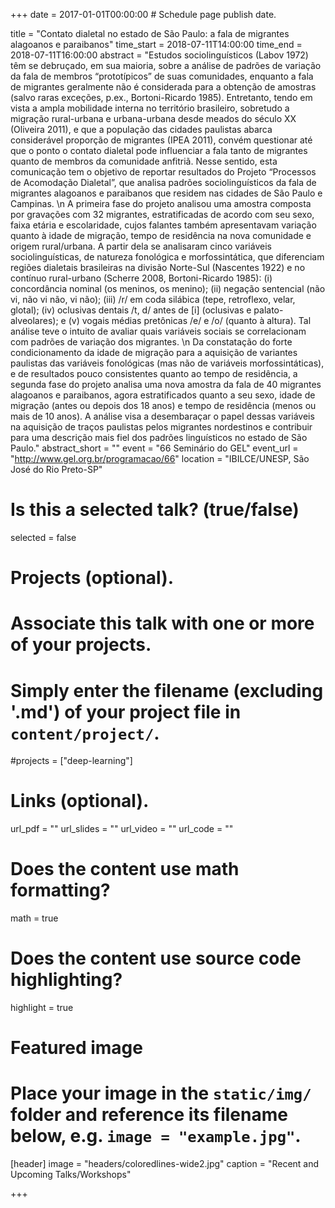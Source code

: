 +++
date = 2017-01-01T00:00:00  # Schedule page publish date.

title = "Contato dialetal no estado de São Paulo: a fala de migrantes alagoanos e paraibanos"
time_start = 2018-07-11T14:00:00
time_end = 2018-07-11T16:00:00
abstract = "Estudos sociolinguísticos (Labov 1972) têm se debruçado, em sua maioria, sobre a análise de padrões de variação da fala de membros “prototípicos” de suas comunidades, enquanto a fala de migrantes geralmente não é considerada para a obtenção de amostras (salvo raras exceções, p.ex., Bortoni-Ricardo 1985). Entretanto, tendo em vista a ampla mobilidade interna no território brasileiro, sobretudo a migração rural-urbana e urbana-urbana desde meados do século XX (Oliveira 2011), e que a população das cidades paulistas abarca considerável proporção de migrantes (IPEA 2011), convém questionar até que o ponto o contato dialetal pode influenciar a fala tanto de migrantes quanto de membros da comunidade anfitriã. Nesse sentido, esta comunicação tem o objetivo de reportar resultados do Projeto “Processos de Acomodação Dialetal”, que analisa padrões sociolinguísticos da fala de migrantes alagoanos e paraibanos que residem nas cidades de São Paulo e Campinas. \n A primeira fase do projeto analisou uma amostra composta por gravações com 32 migrantes, estratificadas de acordo com seu sexo, faixa etária e escolaridade, cujos falantes também apresentavam variação quanto à idade de migração, tempo de residência na nova comunidade e origem rural/urbana. A partir dela se analisaram cinco variáveis sociolinguísticas, de natureza fonológica e morfossintática, que diferenciam regiões dialetais brasileiras na divisão Norte-Sul (Nascentes 1922) e no contínuo rural-urbano (Scherre 2008, Bortoni-Ricardo 1985): (i) concordância nominal (os meninos, os menino); (ii) negação sentencial (não vi, não vi não, vi não); (iii) /r/ em coda silábica (tepe, retroflexo, velar, glotal); (iv) oclusivas dentais /t, d/ antes de [i] (oclusivas e palato-alveolares); e (v) vogais médias pretônicas /e/ e /o/ (quanto à altura). Tal análise teve o intuito de avaliar quais variáveis sociais se correlacionam com padrões de variação dos migrantes. \n Da constatação do forte condicionamento da idade de migração para a aquisição de variantes paulistas das variáveis fonológicas (mas não de variáveis morfossintáticas), e de resultados pouco consistentes quanto ao tempo de residência, a segunda fase do projeto analisa uma nova amostra da fala de 40 migrantes alagoanos e paraibanos, agora estratificados quanto a seu sexo, idade de migração (antes ou depois dos 18 anos) e tempo de residência (menos ou mais de 10 anos). A análise visa a desembaraçar o papel dessas variáveis na aquisição de traços paulistas pelos migrantes nordestinos e contribuir para uma descrição mais fiel dos padrões linguísticos no estado de São Paulo."
abstract_short = ""
event = "66 Seminário do GEL"
event_url = "http://www.gel.org.br/programacao/66"
location = "IBILCE/UNESP, São José do Rio Preto-SP"

# Is this a selected talk? (true/false)
selected = false

# Projects (optional).
#   Associate this talk with one or more of your projects.
#   Simply enter the filename (excluding '.md') of your project file in `content/project/`.
#projects = ["deep-learning"]

# Links (optional).
url_pdf = ""
url_slides = ""
url_video = ""
url_code = ""

# Does the content use math formatting?
math = true

# Does the content use source code highlighting?
highlight = true

# Featured image
# Place your image in the `static/img/` folder and reference its filename below, e.g. `image = "example.jpg"`.
[header]
image = "headers/coloredlines-wide2.jpg"
caption = "Recent and Upcoming Talks/Workshops"

+++


